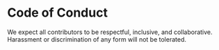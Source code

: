 # Code of Conduct
We expect all contributors to be respectful, inclusive, and collaborative.
Harassment or discrimination of any form will not be tolerated.
